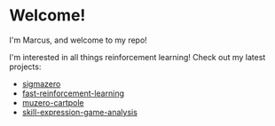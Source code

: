 # Welcome!

I'm Marcus, and welcome to my repo!

I'm interested in all things reinforcement learning! Check out my latest projects:
* [sigmazero](https://github.com/chiamp/sigmazero)
* [fast-reinforcement-learning](https://github.com/chiamp/fast-reinforcement-learning)
* [muzero-cartpole](https://github.com/chiamp/muzero-cartpole)
* [skill-expression-game-analysis](https://github.com/chiamp/skill-expression-game-analysis)

<!--
**chiamp/chiamp** is a ✨ _special_ ✨ repository because its `README.md` (this file) appears on your GitHub profile.

Here are some ideas to get you started:

- 🔭 I’m currently working on ...
- 🌱 I’m currently learning ...
- 👯 I’m looking to collaborate on ...
- 🤔 I’m looking for help with ...
- 💬 Ask me about ...
- 📫 How to reach me: ...
- 😄 Pronouns: ...
- ⚡ Fun fact: ...
-->

